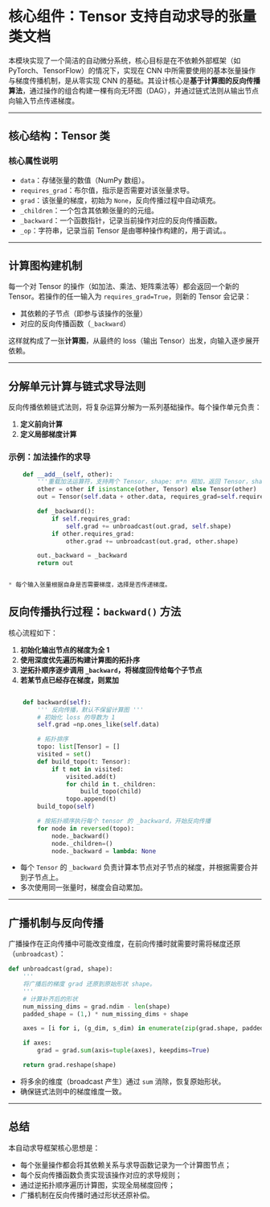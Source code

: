 # 核心组件：Tensor 支持自动求导的张量类文档

本模块实现了一个简洁的自动微分系统，核心目标是在不依赖外部框架（如 PyTorch、TensorFlow）的情况下，实现在 CNN 中所需要使用的基本张量操作与梯度传播机制，是从零实现 CNN 的基础。其设计核心是**基于计算图的反向传播算法**，通过操作的组合构建一棵有向无环图（DAG），并通过链式法则从输出节点向输入节点传递梯度。

---

## 核心结构：Tensor 类

### 核心属性说明

* `data`：存储张量的数值（NumPy 数组）。
* `requires_grad`：布尔值，指示是否需要对该张量求导。
* `grad`：该张量的梯度，初始为 `None`，反向传播过程中自动填充。
* `_children`：一个包含其依赖张量的的元组。
* `_backward`：一个函数指针，记录当前操作对应的反向传播函数。
* `_op`：字符串，记录当前 Tensor 是由哪种操作构建的，用于调试。。

---

## 计算图构建机制

每一个对 Tensor 的操作（如加法、乘法、矩阵乘法等）都会返回一个新的 Tensor。若操作的任一输入为 `requires_grad=True`，则新的 Tensor 会记录：

* 其依赖的子节点（即参与该操作的张量）
* 对应的反向传播函数（`_backward`）

这样就构成了一张**计算图**，从最终的 loss（输出 Tensor）出发，向输入逐步展开依赖。

---

## 分解单元计算与链式求导法则

反向传播依赖链式法则，将复杂运算分解为一系列基础操作。每个操作单元负责：

1. **定义前向计算**
2. **定义局部梯度计算**

### 示例：加法操作的求导

```python
    def __add__(self, other):
        '''重载加法运算符，支持两个 Tensor，shape: m*n 相加，返回 Tensor，shape: m*n。'''
        other = other if isinstance(other, Tensor) else Tensor(other)
        out = Tensor(self.data + other.data, requires_grad=self.requires_grad or other.requires_grad, children=(self, other), op='+')

        def _backward():
            if self.requires_grad:
                self.grad += unbroadcast(out.grad, self.shape)
            if other.requires_grad:
                other.grad += unbroadcast(out.grad, other.shape)

        out._backward = _backward
        return out


* 每个输入张量根据自身是否需要梯度，选择是否传递梯度。
```


## 反向传播执行过程：`backward()` 方法

核心流程如下：

1. **初始化输出节点的梯度为全 1**
2. **使用深度优先遍历构建计算图的拓扑序**
3. **逆拓扑顺序逐步调用 `_backward`，将梯度回传给每个子节点**
4. **若某节点已经存在梯度，则累加**

```python

    def backward(self):
        ''' 反向传播，默认不保留计算图 '''
        # 初始化 loss 的导数为 1
        self.grad =np.ones_like(self.data)

        # 拓扑排序
        topo: list[Tensor] = []
        visited = set()
        def build_topo(t: Tensor):
            if t not in visited:
                visited.add(t)
                for child in t._children:
                    build_topo(child)
                topo.append(t)
        build_topo(self)

        # 按拓扑顺序执行每个 tensor 的 _backward，开始反向传播
        for node in reversed(topo):
            node._backward()
            node._children=()
            node._backward = lambda: None
```

* 每个 `Tensor` 的 `_backward` 负责计算本节点对子节点的梯度，并根据需要合并到子节点上。
* 多次使用同一张量时，梯度会自动累加。

---

## 广播机制与反向传播

广播操作在正向传播中可能改变维度，在前向传播时就需要时需将梯度还原（`unbroadcast`）：

```python
def unbroadcast(grad, shape):
    '''
    将广播后的梯度 grad 还原到原始形状 shape。
    '''
    # 计算补齐后的形状
    num_missing_dims = grad.ndim - len(shape)
    padded_shape = (1,) * num_missing_dims + shape

    axes = [i for i, (g_dim, s_dim) in enumerate(zip(grad.shape, padded_shape)) if s_dim == 1]

    if axes:
        grad = grad.sum(axis=tuple(axes), keepdims=True)

    return grad.reshape(shape)
```

* 将多余的维度（broadcast 产生）通过 `sum` 消除，恢复原始形状。
* 确保链式法则中的梯度维度一致。

---

## 总结

本自动求导框架核心思想是：

* 每个张量操作都会将其依赖关系与求导函数记录为一个计算图节点；
* 每个反向传播函数负责实现该操作对应的求导规则；
* 通过逆拓扑顺序遍历计算图，实现全局梯度回传；
* 广播机制在反向传播时通过形状还原补偿。
